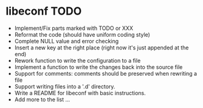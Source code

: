 # libeconf TODO

* Implement/Fix parts marked with TODO or XXX
* Reformat the code (should have uniform coding style)
* Complete NULL value and error checking
* Insert a new key at the right place (right now it's just appended at the end)
* Rework function to write the configuration to a file
* Implement a function to write the changes back into the source file
* Support for comments: comments should be preserved when rewriting a file
* Support writing files into a '.d' directory.
* Write a README for libeconf with basic instructions.
* Add more to the list ...

